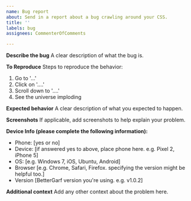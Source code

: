 ```yaml
---
name: Bug report
about: Send in a report about a bug crawling around your CSS.
title: ''
labels: bug
assignees: CommenterOfComments

---
```


**Describe the bug**
A clear description of what the bug is.

**To Reproduce**
Steps to reproduce the behavior:
1. Go to '...'
2. Click on '....'
3. Scroll down to '....'
4. See the universe imploding

**Expected behavior**
A clear description of what you expected to happen.

**Screenshots**
If applicable, add screenshots to help explain your problem.

**Device Info (please complete the following information):**
 - Phone: [yes or no]
 - Device: [if answered yes to above, place phone here. e.g. Pixel 2, iPhone 5]
 - OS: [e.g. Windows 7, iOS, Ubuntu, Android]
 - Browser [e.g. Chrome, Safari, Firefox. specifying the version might be helpful too.]
 - Version [BetterGarf version you're using. e.g. v1.0.2]

**Additional context**
Add any other context about the problem here.
